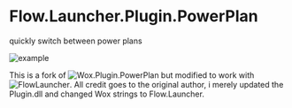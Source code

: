 Flow.Launcher.Plugin.PowerPlan
====================
quickly switch between power plans

![example](https://i.imgur.com/KKlaPDr.png)

This is a fork of ![Wox.Plugin.PowerPlan](https://github.com/caoyue/Wox.Plugin.PowerPlan) but modified to work with ![FlowLauncher](https://github.com/Flow-Launcher/Flow.Launcher). All credit goes to the original author, i merely updated the Plugin.dll and changed Wox strings to Flow.Launcher.
